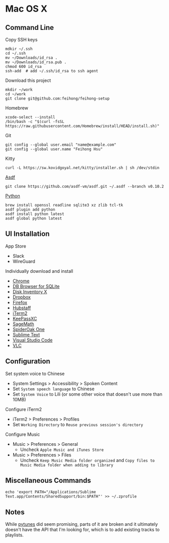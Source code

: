 # Mac OS X

## Command Line

Copy SSH keys

    mdkir ~/.ssh
    cd ~/.ssh
    mv ~/Downloads/id_rsa .
    mv ~/Downloads/id_rsa.pub .
    chmod 600 id_rsa
    ssh-add  # add ~/.ssh/id_rsa to ssh agent

Download this project

    mkdir ~/work
    cd ~/work
    git clone git@github.com:feihong/feihong-setup

Homebrew

    xcode-select --install
    /bin/bash -c "$(curl -fsSL https://raw.githubusercontent.com/Homebrew/install/HEAD/install.sh)"

Git

    git config --global user.email "name@example.com"
    git config --global user.name "Feihong Hsu"

Kitty

    curl -L https://sw.kovidgoyal.net/kitty/installer.sh | sh /dev/stdin

[Asdf](https://asdf-vm.com/guide/getting-started.html#_2-download-asdf)

    git clone https://github.com/asdf-vm/asdf.git ~/.asdf --branch v0.10.2

[Python](https://github.com/asdf-community/asdf-python#use)

    brew install openssl readline sqlite3 xz zlib tcl-tk
    asdf plugin add python
    asdf install python latest
    asdf global python latest

## UI Installation

App Store

- Slack
- WireGuard

Individually download and install

- [Chrome](https://www.google.com/chrome/)
- [DB Browser for SQLite](https://sqlitebrowser.org/dl/)
- [Disk Inventory X](http://www.derlien.com/downloads/index.html)
- [Dropbox](https://www.dropbox.com/downloading?os=mac)
- [Firefox](https://www.mozilla.org/en-US/firefox/new/)
- [Hubstaff](https://app.hubstaff.com/download)
- [iTerm2](https://iterm2.com/downloads.html)
- [KeePassXC](https://keepassxc.org/)
- [SageMath](https://github.com/3-manifolds/Sage_macOS/releases)
- [SpiderOak One](https://crossclave.com/opendownload/)
- [Sublime Text](https://www.sublimetext.com/download)
- [Visual Studio Code](https://code.visualstudio.com/download)
- [VLC](https://www.videolan.org/vlc/download-macosx.html)

## Configuration

Set system voice to Chinese

- System Settings > Accessibility > Spoken Content
- Set `System speech language` to Chinese
- Set `System Voice` to Lili (or some other voice that doesn't use more than 10MB)

Configure iTerm2

- iTerm2 > Preferences > Profiles
- Set `Working Directory` to `Reuse previous session's directory`

Configure Music

- Music > Preferences > General
  - Uncheck `Apple Music and iTunes Store`
- Music > Preferences > Files
  - Uncheck `Keep Music Media folder organized` and `Copy files to Music Media folder when adding to library`


## Miscellaneous Commands

    echo 'export PATH="/Applications/Sublime Text.app/Contents/SharedSupport/bin:$PATH"' >> ~/.zprofile

## Notes

While [pytunes](https://github.com/hile/pytunes) did seem promising, parts of it are broken and it ultimately doesn't have the API that I'm looking for, which is to add existing tracks to playlists. 

